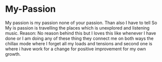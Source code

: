 # My-Passion
My passion is my passion none of your passion.
Than also I have to tell So My is passion is travelling the places which is unexplored and listening music.
Reason: No reason behind this but I loves this like whenever I have done or I am doing any of these thing they connect me on both ways the chillax mode where I forget all my loads and tensions and second one is where i have work for a change for positive improvement for my own growth.


